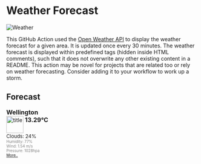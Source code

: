 # Weather Forecast
![Weather](https://github.com/woodRock/expert-chainsaw/workflows/Weather/badge.svg)

This GitHub Action used the [Open Weather API](https://openweathermap.org/api) to display the weather forecast for a given area. It is updated once every 30 minutes. The weather forecast is displayed within predefined tags (hidden inside HTML comments), such that it does not overwrite any other existing content in a README. This action may be novel for projects that are related too or rely on weather forecasting. Consider adding it to your workflow to work up a storm.

## Forecast

<!-- FEED-START -->
<!DOCTYPE html>
<html lang="en">
<head>
  <meta charset="utf-8">
  <meta name="keywords" content="weather, world, openweathermap, weather, layer" />
  <meta name="description" content="A layer with current weather conditions in cities for world wide" />
  <meta name="domain" content="openweathermap.org" />
  <meta http-equiv="pragma" content="no-cache" />
  <meta http-equiv="Expires" content="-1" />
</head>
<body>
  <div style="font-size: medium; font-weight: bold; margin-bottom: 0px;">Wellington</div>
  <div style="float: left; width: 130px;">
    <div style="display: block; clear: left;">
      <div style="float: left;" title="Titel">
        <img height="45" width="45" style="border: medium none; width: 45px; height: 45px; background: url(&quot;http://openweathermap.org/img/w/02n.png&quot;) repeat scroll 0% 0% transparent;" alt="title" src="http://openweathermap.org/images/transparent.png"/>
      </div>
      <div style="float: left;">
        <div style="display: block; clear: left; font-size: medium; font-weight: bold; padding: 0pt 3pt;" title="Current Temperature">13.29°C</div>
        <div style="display: block; width: 85px; overflow: visible;"></div>
      </div>
    </div>
    <div style="display: block; clear: left; font-size: small;">Clouds: 24%</div>
    <div style="display: block; clear: left; color: gray; font-size: x-small;" >Humidity: 77%</div>
    <div style="display: block; clear: left; color: gray; font-size: x-small;" >Wind: 1.54 m/s</div>
    <div style="display: block; clear: left; color: gray; font-size: x-small;" >Pressure: 1028hpa</div>
  </div>
  <div style="display: block; clear: left; color: gray; font-size: x-small;">
    <a href="http://openweathermap.org/city/2179537?utm_source=openweathermap&utm_medium=widget&utm_campaign=html_old" target="_blank">More..</a>
  </div>
  
</body>
</html>
<!-- FEED-END -->